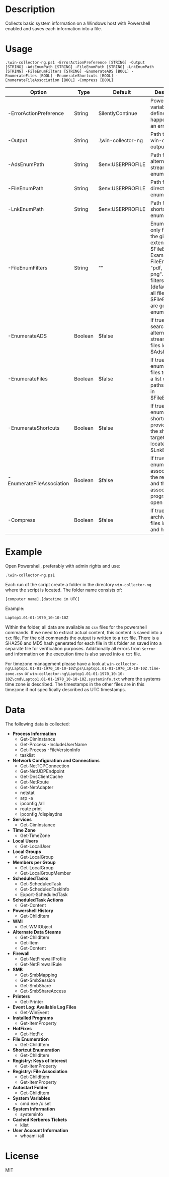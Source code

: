 # Description

Collects basic system information on a Windows host with Powershell enabled and saves each information into a file. 

# Usage

`.\win-collector-ng.ps1 -ErrorActionPreference [STRING] -Output [STRING] -AdsEnumPath [STRING] -FileEnumPath [STRING] -LnkEnumPath [STRING] -FileEnumFilters [STRING] -EnumerateADS [BOOL] -EnumerateFiles [BOOL] -EnumerateShortcuts [BOOL] -EnumerateFileAssociation [BOOL] -Compress [BOOL]`

| Option | Type | Default | Description |
|---|---|---|---|
| -ErrorActionPreference | String | SilentlyContinue | Powershell variable to defined what happens, when an error occur. |
| -Output | String | .\win-collector-ng | Path to write win-collector output |
| -AdsEnumPath | String | $env:USERPROFILE | Path for alternate data stream enumeration |
| -FileEnumPath | String | $env:USERPROFILE | Path for directory / file enumeration |
| -LnkEnumPath | String | $env:USERPROFILE | Path for shortcut enumeration |
| -FileEnumFilters | String | "" | Enumerates only files with the given file extension in $FileEnumPath. Example: -FileEnumFilters "pdf, docx, png". If no filters are given (default value), all files in $FileEnumPath are going to be enumerated |
| -EnumerateADS | Boolean | $false | If true, searches for alternate data streams in all files located in $AdsEnumPath |
| -EnumerateFiles | Boolean | $false | If true, enumerates all files to provide a list of file paths located in $FileEnumPath |
| -EnumerateShortcuts | Boolean | $false | If true, enumerates all shortcuts to provide a list of the shortcut`s target property located in $LnkEnumPath |
| -EnumerateFileAssociation | Boolean | $false | If true, enumerate file association in the registry and their associated programm to open it |
| -Compress | Boolean | $false | If true, an archive of the files is created and hashed |

# Example

Open Powershell, preferably with admin rights and use:

`.\win-collector-ng.ps1`

Each run of the script create a folder in the directory `win-collector-ng` where the script is located. The folder name consists of:

`[computer name].[datetime in UTC]`

Example:

`Laptop1.01-01-1970_10-10-10Z`

Within the folder, all data are available as `csv` files for the powershell commands. If we need to extract actual content, this content is saved into a `txt` file. For the old commands the output is written to a `txt` file. There is a SHA256 and MD5 hash generated for each file in this folder an saved into a separate file for verification purposes. Additionally all errors from `$error` and information on the execution time is also saved into a `txt` file. 

For timezone management please have a look at `win-collector-ng\Laptop1.01-01-1970_10-10-10Z\ps\Laptop1.01-01-1970_10-10-10Z.time-zone.csv` or `win-collector-ng\Laptop1.01-01-1970_10-10-10Z\cmd\Laptop1.01-01-1970_10-10-10Z.systeminfo.txt` where the systems time zone is described. The timestamps in the other files are
in this timezone if not specifically described as UTC timestamps.

# Data

The following data is collected:

- **Process Information**
  - Get-CimInstance
  - Get-Process -IncludeUserName
  - Get-Process -FileVersionInfo
  - tasklist
- **Network Configuration and Connections**
  - Get-NetTCPConnection
  - Get-NetUDPEndpoint
  - Get-DnsClientCache
  - Get-NetRoute
  - Get-NetAdapter
  - netstat
  - arp -a
  - ipconfig /all
  - route print
  - ipconfig /displaydns
- **Services**
  - Get-CimInstance
- **Time Zone**
  - Get-TimeZone
- **Local Users**
  - Get-LocalUser
- **Local Groups**
  - Get-LocalGroup
- **Members per Group**
  - Get-LocalGroup
  - Get-LocalGroupMember
- **ScheduledTasks**
  - Get-ScheduledTask
  - Get-ScheduledTaskInfo
  - Export-ScheduledTask
- **ScheduledTask Actions**
  - Get-Content
- **Powershell History**
  - Get-ChildItem
- **WMI**
  - Get-WMIObject
- **Alternate Data Steams**
  - Get-ChildItem
  - Get-Item
  - Get-Content
- **Firewall**
  - Get-NetFirewallProfile
  - Get-NetFirewallRule
- **SMB**
  - Get-SmbMapping
  - Get-SmbSession
  - Get-SmbShare
  - Get-SmbShareAccess
- **Printers**
  - Get-Printer
- **Event Log: Available Log Files**
  - Get-WinEvent
- **Installed Programs**
  - Get-ItemProperty
- **HotFixes**
  - Get-HotFix
- **File Enumeration**
  - Get-ChildItem
- **Shortcut Enumeration**
  - Get-ChildItem
- **Registry: Keys of Interest**
  - Get-ItemProperty
- **Registry: File Association**
  - Get-ChildItem
  - Get-ItemProperty
- **Autostart Folder**
  - Get-ChildItem
- **System Variables**
  - cmd.exe /c set
- **System Information**
  - systeminfo
- **Cached Kerberos Tickets**
  - klist
- **User Account Information**
  - whoami /all

# License 

MIT